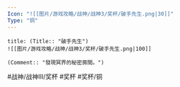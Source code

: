 ```yaml
---
Icon: "![[图片/游戏攻略/战神/战神3/奖杯/破手先生.png|30]]"
Type: "铜"
---
```

```ad-common-bronze-trophy
title: (Title:: "破手先生")
![[图片/游戏攻略/战神/战神3/奖杯/破手先生.png|100]]

(Comment:: "發現冥界的秘密房間。")
```

#战神/战神III/奖杯 #奖杯 #奖杯/铜
